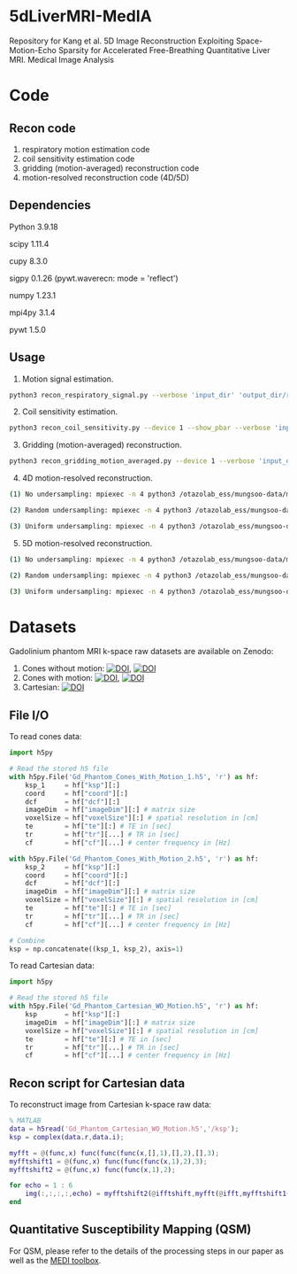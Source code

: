# 5dLiverMRI-MedIA
Repository for Kang et al. 5D Image Reconstruction Exploiting Space-Motion-Echo Sparsity for Accelerated Free-Breathing Quantitative Liver MRI. Medical Image Analysis

# Code

## Recon code

1. respiratory motion estimation code
2. coil sensitivity estimation code
3. gridding (motion-averaged) reconstruction code
4. motion-resolved reconstruction code (4D/5D)
   
## Dependencies

Python 3.9.18

scipy 1.11.4

cupy 8.3.0

sigpy 0.1.26 (pywt.waverecn: mode = 'reflect') 

numpy 1.23.1

mpi4py 3.1.4

pywt 1.5.0

## Usage

1. Motion signal estimation.
```bash 
python3 recon_respiratory_signal.py --verbose 'input_dir' 'output_dir/resp'
```

2. Coil sensitivity estimation.
```bash 
python3 recon_coil_sensitivity.py --device 1 --show_pbar --verbose 'input_dir' 'output_dir/mps'
```

3. Gridding (motion-averaged) reconstruction.
```bash 
python3 recon_gridding_motion_averaged.py --device 1 --verbose 'input_dir' 'output_dir'
```

4. 4D motion-resolved reconstruction.
```bash
(1) No undersampling: mpiexec -n 4 python3 /otazolab_ess/mungsoo-data/motion_resolved_recon_tools/Cones/recon/bin/recon_4D_motion_resolved_PDHG.py --num_bins 4 --lambda1 1e-6 --multi_gpu --show_pbar --verbose 'input_dir' 'output_dir'

(2) Random undersampling: mpiexec -n 4 python3 /otazolab_ess/mungsoo-data/motion_resolved_recon_tools/Cones/recon/bin/recon_4D_motion_resolved_PDHG_undersampling.py --num_bins 4 --lambda1 1e-6 --undersampling 60 --random --multi_gpu --show_pbar --verbose 'input_dir' 'output_dir'

(3) Uniform undersampling: mpiexec -n 4 python3 /otazolab_ess/mungsoo-data/motion_resolved_recon_tools/Cones/recon/bin/recon_4D_motion_resolved_PDHG_undersampling.py --num_bins 4 --lambda1 1e-6 --undersampling 60 --multi_gpu --show_pbar --verbose 'input_dir' 'output_dir'
```

5. 5D motion-resolved reconstruction.
```bash
(1) No undersampling: mpiexec -n 4 python3 /otazolab_ess/mungsoo-data/motion_resolved_recon_tools/Cones/recon/bin/recon_5D_motion_resolved_PDHG.py --num_bins 4 --lambda1 1e-6 --lambda2 8e-7 --lambda3 3e-6 --multi_gpu --show_pbar --verbose 'input_dir' 'output_dir'

(2) Random undersampling: mpiexec -n 4 python3 /otazolab_ess/mungsoo-data/motion_resolved_recon_tools/Cones/recon/bin/recon_5D_motion_resolved_PDHG_undersampling.py --num_bins 4 --lambda1 1e-6 --lambda2 8e-7 --lambda3 3e-6 --undersampling 60 --random --multi_gpu --show_pbar --verbose 'input_dir' 'output_dir'

(3) Uniform undersampling: mpiexec -n 4 python3 /otazolab_ess/mungsoo-data/motion_resolved_recon_tools/Cones/recon/bin/recon_5D_motion_resolved_PDHG_undersampling.py --num_bins 4 --lambda1 1e-6 --lambda2 8e-7 --lambda3 3e-6 --undersampling 60 --multi_gpu --show_pbar --verbose 'input_dir' 'output_dir'
```

# Datasets

Gadolinium phantom MRI k-space raw datasets are available on Zenodo:

1. Cones without motion: [![DOI](https://zenodo.org/badge/DOI/10.5281/zenodo.14707963.svg)](https://doi.org/10.5281/zenodo.14707963), [![DOI](https://zenodo.org/badge/DOI/10.5281/zenodo.14707967.svg)](https://doi.org/10.5281/zenodo.14707967)
2. Cones with motion: [![DOI](https://zenodo.org/badge/DOI/10.5281/zenodo.14691117.svg)](https://doi.org/10.5281/zenodo.14691117), [![DOI](https://zenodo.org/badge/DOI/10.5281/zenodo.14691162.svg)](https://doi.org/10.5281/zenodo.14691162)
3. Cartesian: [![DOI](https://zenodo.org/badge/DOI/10.5281/zenodo.14691167.svg)](https://doi.org/10.5281/zenodo.14691167)

## File I/O

To read cones data:
```python
import h5py

# Read the stored h5 file
with h5py.File('Gd_Phantom_Cones_With_Motion_1.h5', 'r') as hf:
    ksp_1     = hf["ksp"][:]
    coord     = hf["coord"][:]
    dcf       = hf["dcf"][:]
    imageDim  = hf["imageDim"][:] # matrix size
    voxelSize = hf["voxelSize"][:] # spatial resolution in [cm]
    te        = hf["te"][:] # TE in [sec]
    tr        = hf["tr"][...] # TR in [sec]
    cf        = hf["cf"][...] # center frequency in [Hz] 

with h5py.File('Gd_Phantom_Cones_With_Motion_2.h5', 'r') as hf:
    ksp_2     = hf["ksp"][:]
    coord     = hf["coord"][:]
    dcf       = hf["dcf"][:]
    imageDim  = hf["imageDim"][:] # matrix size
    voxelSize = hf["voxelSize"][:] # spatial resolution in [cm]
    te        = hf["te"][:] # TE in [sec]
    tr        = hf["tr"][...] # TR in [sec]
    cf        = hf["cf"][...] # center frequency in [Hz] 

# Combine
ksp = np.concatenate((ksp_1, ksp_2), axis=1)
```

To read Cartesian data:
```python
import h5py

# Read the stored h5 file
with h5py.File('Gd_Phantom_Cartesian_WO_Motion.h5', 'r') as hf:
    ksp       = hf["ksp"][:]
    imageDim  = hf["imageDim"][:] # matrix size
    voxelSize = hf["voxelSize"][:] # spatial resolution in [cm]
    te        = hf["te"][:] # TE in [sec]
    tr        = hf["tr"][...] # TR in [sec]
    cf        = hf["cf"][...] # center frequency in [Hz] 
```

## Recon script for Cartesian data

To reconstruct image from Cartesian k-space raw data:
```matlab
% MATLAB
data = h5read('Gd_Phantom_Cartesian_WO_Motion.h5','/ksp');
ksp = complex(data.r,data.i);

myfft = @(func,x) func(func(func(x,[],1),[],2),[],3);
myfftshift1 = @(func,x) func(func(func(x,1),2),3);
myfftshift2 = @(func,x) func(func(x,1),2);

for echo = 1 : 6
    img(:,:,:,:,echo) = myfftshift2(@ifftshift,myfft(@ifft,myfftshift1(@fftshift,ksp(:,:,:,:,echo))));
end
```

## Quantitative Susceptibility Mapping (QSM)

For QSM, please refer to the details of the processing steps in our paper as well as the [MEDI toolbox](https://pre.weill.cornell.edu/mri/pages/qsm.html).
